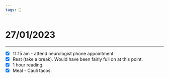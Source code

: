 ```yaml
---
tags: 📆
---
```


# 27/01/2023
---

- [x] 11:15 am - attend neurologist phone appointment.
- [x] Rest (take a break). Would have been fairly full on at this point.
- [x] 1 hour reading.
- [x] Meal - Cauli tacos.